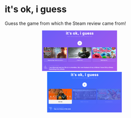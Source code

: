 # it's ok, i guess
Guess the game from which the Steam review came from!

<p align="center">
  <img alt="Light" src="./docs/screenshots/screenshot-2.png" width="47%">
&nbsp; &nbsp; &nbsp; &nbsp;
  <img alt="Dark" src="./docs/screenshots/screenshot-1.png" width="47%">
</p>
